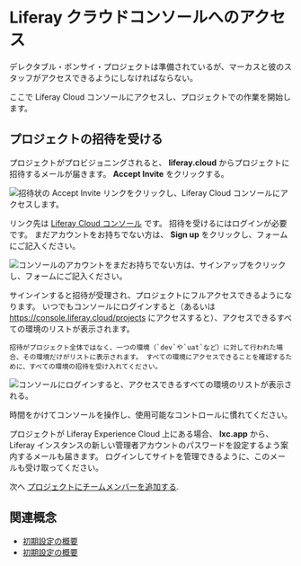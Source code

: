 # Liferay クラウドコンソールへのアクセス

デレクタブル・ボンサイ・プロジェクトは準備されているが、マーカスと彼のスタッフがアクセスできるようにしなければならない。

ここで Liferay Cloud コンソールにアクセスし、プロジェクトでの作業を開始します。

## プロジェクトの招待を受ける

プロジェクトがプロビジョニングされると、 **liferay.cloud** からプロジェクトに招待するメールが届きます。 **Accept Invite** をクリックする。

![招待状の Accept Invite リンクをクリックし、Liferay Cloud コンソールにアクセスします。](./accessing-the-liferay-cloud-console/images/01.png)

リンク先は [Liferay Cloud コンソール](https://console.liferay.cloud/) です。 招待を受けるにはログインが必要です。 まだアカウントをお持ちでない方は、 **Sign up** をクリックし、フォームにご記入ください。

![コンソールのアカウントをまだお持ちでない方は、サインアップをクリックし、フォームにご記入ください。](./accessing-the-liferay-cloud-console/images/02.png)

サインインすると招待が受理され、プロジェクトにフルアクセスできるようになります。 いつでもコンソールにログインすると（あるいは https://console.liferay.cloud/projects にアクセスすると）、アクセスできるすべての環境のリストが表示されます。

```{note}
招待がプロジェクト全体ではなく、一つの環境（`dev`や`uat`など）に対して行われた場合、その環境だけがリストに表示されます。 すべての環境にアクセスできることを確認するために、すべての環境の招待を受け入れてください。
```

![コンソールにログインすると、アクセスできるすべての環境のリストが表示される。](./accessing-the-liferay-cloud-console/images/03.png)

時間をかけてコンソールを操作し、使用可能なコントロールに慣れてください。

プロジェクトが Liferay Experience Cloud 上にある場合、 **lxc.app** から、Liferay インスタンスの新しい管理者アカウントのパスワードを設定するよう案内するメールも届きます。 ログインしてサイトを管理できるように、このメールも受け取ってください。

次へ [プロジェクトにチームメンバーを追加する](./adding-team-members-to-the-project.md).

## 関連概念

* [初期設定の概要](https://learn.liferay.com/w/liferay-cloud/getting-started/initial-setup-overview#check-setup-emails)
* [初期設定の概要](https://learn.liferay.com/w/liferay-cloud/getting-started/initial-setup-overview#access-the-liferay-cloud-console)
